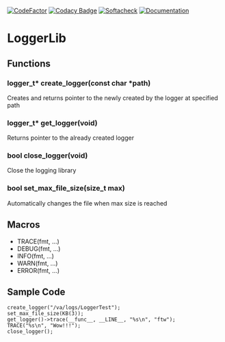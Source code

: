 [![CodeFactor](https://www.codefactor.io/repository/github/khubaibumer/loggerlib/badge)](https://www.codefactor.io/repository/github/khubaibumer/loggerlib)
[![Codacy Badge](https://app.codacy.com/project/badge/Grade/451de471a0344463bcfc91acc8d5acf4)](https://www.codacy.com/gh/khubaibumer/loggerlib/dashboard?utm_source=github.com&amp;utm_medium=referral&amp;utm_content=khubaibumer/loggerlib&amp;utm_campaign=Badge_Grade)
[![Softacheck](https://softacheck.com/app/repository/khubaibumer/loggerlib/badge)](https://softacheck.com/app/repository/khubaibumer/loggerlib/issues)
[![Documentation](https://softacheck.com/app/repository/khubaibumer/loggerlib/documentation/badge)](https://softacheck.com/app/docs/khubaibumer/loggerlib/)

# LoggerLib

## Functions

### logger_t* create_logger(const char *path)
Creates and returns pointer to the newly created by the logger at specified path

### logger_t* get_logger(void)
Returns pointer to the already created logger

### bool close_logger(void)
Close the logging library

### bool set_max_file_size(size_t max)
Automatically changes the file when max size is reached

## Macros
*  TRACE(fmt, ...)
*  DEBUG(fmt, ...)
*  INFO(fmt, ...)
*  WARN(fmt, ...)
*  ERROR(fmt, ...)

## Sample Code
  ```
  create_logger("/va/logs/LoggerTest");
  set_max_file_size(KB(3));
  get_logger()->trace(__func__, __LINE__, "%s\n", "ftw");
  TRACE("%s\n", "Wow!!!");
  close_logger();
  ```
